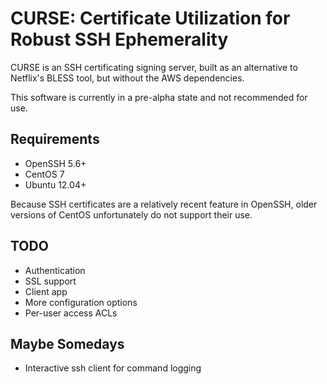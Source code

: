 # CURSE: Certificate Utilization for Robust SSH Ephemerality

CURSE is an SSH certificating signing server, built as an alternative to Netflix's BLESS tool, but without the AWS dependencies.

This software is currently in a pre-alpha state and not recommended for use.

Requirements
------------
* OpenSSH 5.6+  
* CentOS 7
* Ubuntu 12.04+

Because SSH certificates are a relatively recent feature in OpenSSH, older versions of CentOS unfortunately do not support their use.

TODO
----
* Authentication
* SSL support
* Client app
* More configuration options
* Per-user access ACLs

Maybe Somedays
--------------
* Interactive ssh client for command logging

